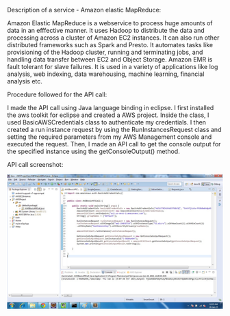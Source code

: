 Description of a service - Amazon elastic MapReduce:

Amazon Elastic MapReduce is a webservice to process huge amounts of data in an efffective manner. It uses Hadoop to distribute the data and processing across a cluster of Amazon EC2 instances. It can also run other distributed frameworks such as Spark and Presto. It automates tasks like provisioning of the Hadoop cluster, running and terminating jobs, and handling data transfer between EC2 and Object Storage. Amazon EMR is fault tolerant for slave failures. It is used in a variety of applications like log analysis, web indexing, data warehousing, machine learning, financial analysis etc.

Procedure followed for the API call:

I made the API call using Java language binding in eclipse. I first installed the aws toolkit for eclipse and created a AWS project. Inside the class, I used BasicAWSCredentials class to authenticate my credentials. I then created a run instance request by using the RunInstancesRequest class and setting the required parameters from my AWS Management console and executed the request. Then, I made an API call to get the console output for the specified instance using the getConsoleOutput() method.

API call screenshot:

![Alt text][IMG]

[IMG]: ./apicall-screenshot.jpg
